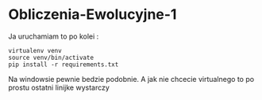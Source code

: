 # Obliczenia-Ewolucyjne-1

Ja uruchamiam to po kolei :

```
virtualenv venv
source venv/bin/activate
pip install -r requirements.txt
```

Na windowsie pewnie bedzie podobnie. A jak nie chcecie virtualnego to po prostu ostatni linijke wystarczy
